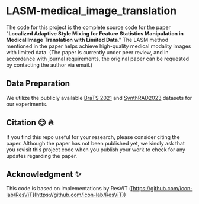 # LASM-medical_image_translation
The code for this project is the complete source code for the paper "**Localized Adaptive Style Mixing for Feature Statistics Manipulation in Medical Image Translation with Limited Data**." The LASM method mentioned in the paper helps achieve high-quality medical modality images with limited data. (The paper is currently under peer review, and in accordance with journal requirements, the original paper can be requested by contacting the author via email.)


## Data Preparation
We utilize the publicly available [BraTS 2021](https://www.kaggle.com/datasets/dschettler8845/brats-2021-task1) and [SynthRAD2023](https://zenodo.org/records/7260705) datasets for our experiments. 

## Citation :heart_eyes: :fire:
If you find this repo useful for your research, please consider citing the paper. Although the paper has not been published yet, we kindly ask that you revisit this project code when you publish your work to check for any updates regarding the paper.

## Acknowledgment :sparkles:
This code is based on implementations by ResViT ([https://github.com/icon-lab/ResViT](https://github.com/icon-lab/ResViT))
